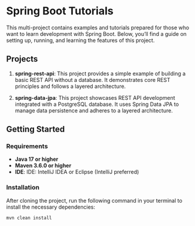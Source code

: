 # Spring Boot Tutorials

This multi-project contains examples and tutorials prepared for those who want to learn development with Spring Boot. Below, you’ll find a guide on setting up, running, and learning the features of this project.

## Projects

1. **spring-rest-api**: This project provides a simple example of building a basic REST API without a database. It demonstrates core REST principles and follows a layered architecture.

2. **spring-data-jpa**: This project showcases REST API development integrated with a PostgreSQL database. It uses Spring Data JPA to manage data persistence and adheres to a layered architecture.

## Getting Started

### Requirements
- **Java 17 or higher**
- **Maven 3.6.0 or higher**
- **IDE**: IDE: IntelliJ IDEA or Eclipse (IntelliJ preferred)

### Installation

After cloning the project, run the following command in your terminal to install the necessary dependencies:
```bash
mvn clean install
